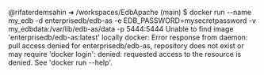 @rifaterdemsahin ➜ /workspaces/EdbApache (main) $ docker run --name my_edb -d enterprisedb/edb-as -e EDB_PASSWORD=mysecretpassword -v my_edbdata:/var/lib/edb-as/data -p 5444:5444
Unable to find image 'enterprisedb/edb-as:latest' locally
docker: Error response from daemon: pull access denied for enterprisedb/edb-as, repository does not exist or may require 'docker login': denied: requested access to the resource is denied.
See 'docker run --help'.